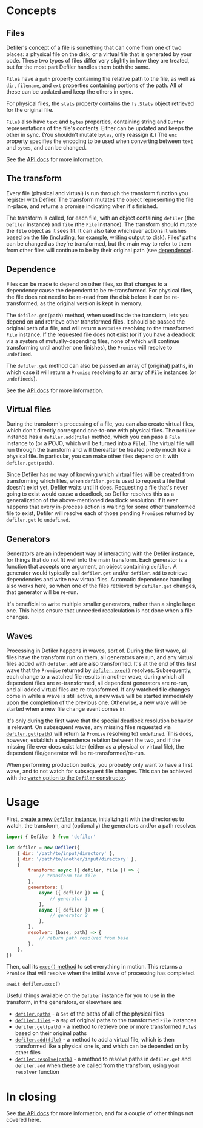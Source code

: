 # Concepts

## Files

Defiler's concept of a file is something that can come from one of two places: a physical file on the disk, or a virtual file that is generated by your code. These two types of files differ very slightly in how they are treated, but for the most part Defiler handles them both the same.

`File`s have a `path` property containing the relative path to the file, as well as `dir`, `filename`, and `ext` properties containing portions of the path. All of these can be updated and keep the others in sync.

For physical files, the `stats` property contains the `fs.Stats` object retrieved for the original file.

`File`s also have `text` and `bytes` properties, containing string and `Buffer` representations of the file's contents. Either can be updated and keeps the other in sync. (You shouldn't mutate `bytes`, only reassign it.) The `enc` property specifies the encoding to be used when converting between `text` and `bytes`, and can be changed.

See the [API docs](API.md#file) for more information.

## The transform

Every file (physical and virtual) is run through the transform function you register with Defiler. The transform mutates the object representing the file in-place, and returns a promise indicating when it's finished.

The transform is called, for each file, with an object containing `defiler` (the `Defiler` instance) and `file` (the `File` instance). The transform should mutate the `file` object as it sees fit. It can also take whichever actions it wishes based on the file (including, for example, writing output to disk). Files' paths can be changed as they're transformed, but the main way to refer to them from other files will continue to be by their original path (see [dependence](#dependence)).

## Dependence

Files can be made to depend on other files, so that changes to a dependency cause the dependent to be re-transformed. For physical files, the file does not need to be re-read from the disk before it can be re-transformed, as the original version is kept in memory.

The `defiler.get(path)` method, when used inside the transform, lets you depend on and retrieve other transformed files. It should be passed the original path of a file, and will return a `Promise` resolving to the transformed `File` instance. If the requested file does not exist (or if you have a deadlock via a system of mutually-depending files, none of which will continue transforming until another one finishes), the `Promise` will resolve to `undefined`.

The `defiler.get` method can also be passed an array of (original) paths, in which case it will return a `Promise` resolving to an array of `File` instances (or `undefined`s).

See the [API docs](API.md#getpath) for more information.

## Virtual files

During the transform's processing of a file, you can also create virtual files, which don't directly correspond one-to-one with physical files. The `Defiler` instance has a `defiler.add(file)` method, which you can pass a `File` instance to (or a POJO, which will be turned into a `File`). The virtual file will run through the transform and will thereafter be treated pretty much like a physical file. In particular, you can make other files depend on it with `defiler.get(path)`.

Since Defiler has no way of knowing which virtual files will be created from transforming which files, when `defiler.get` is used to request a file that doesn't exist yet, Defiler waits until it does. Requesting a file that's never going to exist would cause a deadlock, so Defiler resolves this as a generalization of the above-mentioned deadlock resolution: If it ever happens that every in-process action is waiting for some other transformed file to exist, Defiler will resolve each of those pending `Promise`s returned by `defiler.get` to `undefined`.

## Generators

Generators are an independent way of interacting with the Defiler instance, for things that do not fit well into the main transform. Each generator is a function that accepts one argument, an object containing `defiler`. A generator would typically call `defiler.get` and/or `defiler.add` to retrieve dependencies and write new virtual files. Automatic dependence handling also works here, so when one of the files retrieved by `defiler.get` changes, that generator will be re-run.

It's beneficial to write multiple smaller generators, rather than a single large one. This helps ensure that unneeded recalculation is not done when a file changes.

## Waves

Processing in Defiler happens in waves, sort of. During the first wave, all files have the transform run on them, all generators are run, and any virtual files added with `defiler.add` are also transformed. It's at the end of this first wave that the `Promise` returned by [`defiler.exec()`](API.md#exec) resolves. Subsequently, each change to a watched file results in another wave, during which all dependent files are re-transformed, all dependent generators are re-run, and all added virtual files are re-transformed. If any watched file changes come in while a wave is still active, a new wave will be started immediately upon the completion of the previous one. Otherwise, a new wave will be started when a new file change event comes in.

It's only during the first wave that the special deadlock resolution behavior is relevant. On subsequent waves, any missing files requested via [`defiler.get(path)`](API.md#getpath) will return (a `Promise` resolving to) `undefined`. This does, however, establish a dependence relation between the two, and if the missing file ever does exist later (either as a physical or virtual file), the dependent file/generator will be re-transformed/re-run.

When performing production builds, you probably only want to have a first wave, and to not watch for subsequent file changes. This can be achieved with the [`watch` option to the `Defiler` constructor](API.md#defiler).

# Usage

First, [create a new `Defiler` instance](API.md#defiler), initializing it with the directories to watch, the transform, and (optionally) the generators and/or a path resolver.

```javascript
import { Defiler } from 'defiler'

let defiler = new Defiler({
	{ dir: '/path/to/input/directory' },
	{ dir: '/path/to/another/input/directory' },
	{
		transform: async ({ defiler, file }) => {
			// transform the file
		},
		generators: [
			async ({ defiler }) => {
				// generator 1
			},
			async ({ defiler }) => {
				// generator 2
			},
		],
		resolver: (base, path) => {
			// return path resolved from base
		},
	},
})
```

Then, call its [`exec()` method](API.md#exec) to set everything in motion. This returns a `Promise` that will resolve when the initial wave of processing has completed.

```javasript
await defiler.exec()
```

Useful things available on the `Defiler` instance for you to use in the transform, in the generators, or elsewhere are:

- [`defiler.paths`](API.md#paths) - a `Set` of the paths of all of the physical files
- [`defiler.files`](API.md#files) - a `Map` of original paths to the transformed `File` instances
- [`defiler.get(path)`](API.md#getpath) - a method to retrieve one or more transformed `File`s based on their original paths
- [`defiler.add(file)`](API.md#addfile) - a method to add a virtual file, which is then transformed like a physical one is, and which can be depended on by other files
- [`defiler.resolve(path)`](API.md#resolvepath) - a method to resolve paths in `defiler.get` and `defiler.add` when these are called from the transform, using your `resolver` function

# In closing

See [the API docs](API.md#readme) for more information, and for a couple of other things not covered here.
